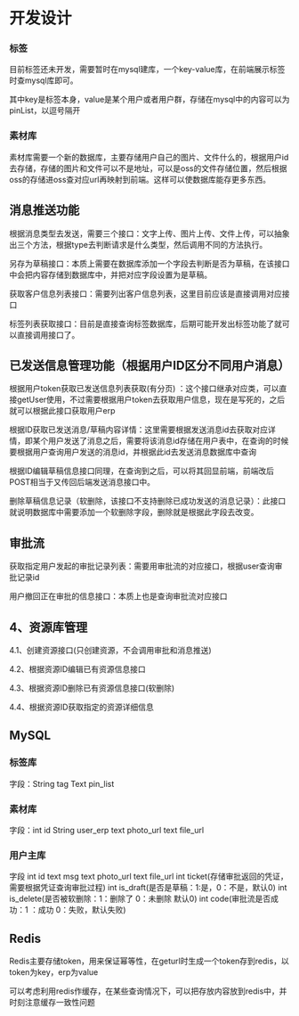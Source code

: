 # 开发设计

### 标签

目前标签还未开发，需要暂时在mysql建库，一个key-value库，在前端展示标签时查mysql库即可。

其中key是标签本身，value是某个用户或者用户群，存储在mysql中的内容可以为pinList，以逗号隔开

### 素材库

素材库需要一个新的数据库，主要存储用户自己的图片、文件什么的，根据用户id去存储，存储的图片和文件可以不是地址，可以是oss的文件存储位置，然后根据oss的存储进oss查对应url再映射到前端。这样可以使数据库能存更多东西。

## 消息推送功能

根据消息类型去发送，需要三个接口：文字上传、图片上传、文件上传，可以抽象出三个方法，根据type去判断请求是什么类型，然后调用不同的方法执行。



另存为草稿接口：本质上需要在数据库添加一个字段去判断是否为草稿，在该接口中会把内容存储到数据库中，并把对应字段设置为是草稿。



获取客户信息列表接口：需要列出客户信息列表，这里目前应该是直接调用对应接口



标签列表获取接口：目前是直接查询标签数据库，后期可能开发出标签功能了就可以直接调用接口了。



## 已发送信息管理功能（根据用户ID区分不同用户消息）

根据用户token获取已发送信息列表获取(有分页) ：这个接口继承对应类，可以直接getUser使用，不过需要根据用户token去获取用户信息，现在是写死的，之后就可以根据此接口获取用户erp



根据ID获取已发送消息/草稿内容详情：这里需要根据发送消息id去获取对应详情，即某个用户发送了消息之后，需要将该消息id存储在用户表中，在查询的时候要根据用户查询用户发送的消息id，并根据此id去发送消息数据库中查询

根据ID编辑草稿信息接口同理，在查询到之后，可以将其回显前端，前端改后POST相当于又传回后端发送消息接口中。

删除草稿信息记录（软删除，该接口不支持删除已成功发送的消息记录）：此接口就说明数据库中需要添加一个软删除字段，删除就是根据此字段去改变。



## 审批流

获取指定用户发起的审批记录列表：需要用审批流的对应接口，根据user查询审批记录id



用户撤回正在审批的信息接口：本质上也是查询审批流对应接口



## 4、资源库管理

4.1、创建资源接口(只创建资源，不会调用审批和消息推送)

4.2、根据资源ID编辑已有资源信息接口

4.3、根据资源ID删除已有资源信息接口(软删除)

4.4、根据资源ID获取指定的资源详细信息



## MySQL

### 标签库

字段：String   tag   Text 	pin_list

### 素材库

字段：int id   String   user_erp     text   photo_url    text   file_url

### 用户主库

字段  int  id   text  msg    text   photo_url    text   file_url   int  ticket(存储审批返回的凭证，需要根据凭证查询审批过程)    int is_draft(是否是草稿：1:是，0：不是，默认0)    int   is_delete(是否被软删除：1：删除了   0：未删除  默认0)    int  code(审批流是否成功：1 ：成功  0：失败，默认失败)



## Redis

Redis主要存储token，用来保证幂等性，在geturl时生成一个token存到redis，以token为key，erp为value





可以考虑利用redis作缓存，在某些查询情况下，可以把存放内容放到redis中，并时刻注意缓存一致性问题
